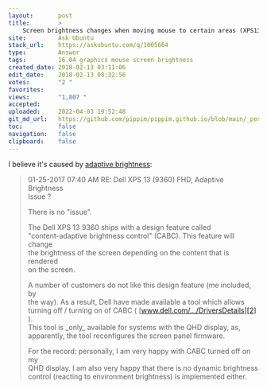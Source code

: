 ```yaml
---
layout:       post
title:        >
    Screen brightness changes when moving mouse to certain areas (XPS13 9379 - Ubuntu)
site:         Ask Ubuntu
stack_url:    https://askubuntu.com/q/1005664
type:         Answer
tags:         16.04 graphics mouse screen brightness
created_date: 2018-02-13 03:11:06
edit_date:    2018-02-13 08:32:56
votes:        "2 "
favorites:    
views:        "1,807 "
accepted:     
uploaded:     2022-04-03 19:52:48
git_md_url:   https://github.com/pippim/pippim.github.io/blob/main/_posts/2018/2018-02-13-Screen-brightness-changes-when-moving-mouse-to-certain-areas-_XPS13-9379-Ubuntu_.md
toc:          false
navigation:   false
clipboard:    false
---
```


I believe it's caused by [adaptive brightness][1]:

> 01-25-2017 07:40 AM RE: Dell XPS 13 (9360) FHD, Adaptive Brightness  
> Issue ?  
>   
> There is no "issue".  
>   
> The Dell XPS 13 9360 ships with a design feature called  
> "content-adaptive brightness control" (CABC). This feature will change  
> the brightness of the screen depending on the content that is rendered  
> on the screen.  
>   
> A number of customers do not like this design feature (me included, by  
> the way). As a result, Dell have made available a tool which allows  
> turning off / turning on of CABC ( [www.dell.com/.../DriversDetails][2] ).  
> This tool is \_only\_ available for systems with the QHD display, as,  
> apparently, the tool reconfigures the screen panel firmware.  
>   
> For the record: personally, I am very happy with CABC turned off on my  
> QHD display. I am also very happy that there is no dynamic brightness  
> control (reacting to environment brightness) is implemented either.  


  [1]: https://www.dell.com/community/General/Dell-XPS-13-9360-FHD-Adaptive-Brightness-Issue/td-p/5147488
  [2]: http://www.dell.com/support/home/ch/de/chbsdt1/Drivers/DriversDetails?driverId=PWD5K&osCode=WT64A&productCode=xps-13-9350-laptop&categoryId=AP
